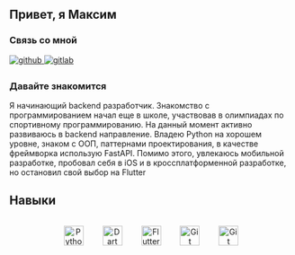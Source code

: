 ## Привет, я Максим  
  






### Связь со мной  

<a href="https://t.me/MVFedchenko">
<img src=https://img.shields.io/badge/Telegram-2CA5E0?&style=for-the-badge&logo=telegram&logoColor=white alt=github style="margin-bottom: 5px;" />
</a>
<a href="https://vk.com/51mvfedchenko">
<img src=https://img.shields.io/badge/-Vkontakte-003f5c?style=for-the-badge&logo=Vk alt=gitlab style="margin-bottom: 5px;" />
</a>  

<br/>  


### Давайте знакомится  
Я начинающий backend разработчик. Знакомство с программированием начал еще в школе, участвовав в олимпиадах по спортивному программированию. На данный момент активно развиваюсь в backend направление. Владею Python на хорошем уровне, знаком с ООП, паттернами проектирования, в качестве фреймворка использую FastAPI. Помимо этого, увлекаюсь мобильной разработке, пробовал себя в iOS и в кроссплатформенной разработке, но остановил свой выбор на Flutter



## Навыки  
<div align="center">  
<a href="https://www.python.org/" target="_blank"><img style="margin: 15px" src="https://profilinator.rishav.dev/skills-assets/python-original.svg" alt="Python" height="35" /></a>  
<a href="https://dart.dev/" target="_blank"><img style="margin: 15px" src="https://profilinator.rishav.dev/skills-assets/dartlang-icon.svg" alt="Dart" height="35" /></a>  
<a href="https://flutter.dev/" target="_blank"><img style="margin: 15px" src="https://profilinator.rishav.dev/skills-assets/flutterio-icon.svg" alt="Flutter" height="35" /></a>  
<a href="https://github.com/" target="_blank"><img style="margin: 15px" src="https://profilinator.rishav.dev/skills-assets/git-scm-icon.svg" alt="Git" height="35" /></a> 
<a href="https://fastapi.tiangolo.com/" target="_blank"><img style="margin: 15px" src="https://cdn.worldvectorlogo.com/logos/fastapi.svg" alt="Git" height="35" /></a>  
</div>  

<br/>  

